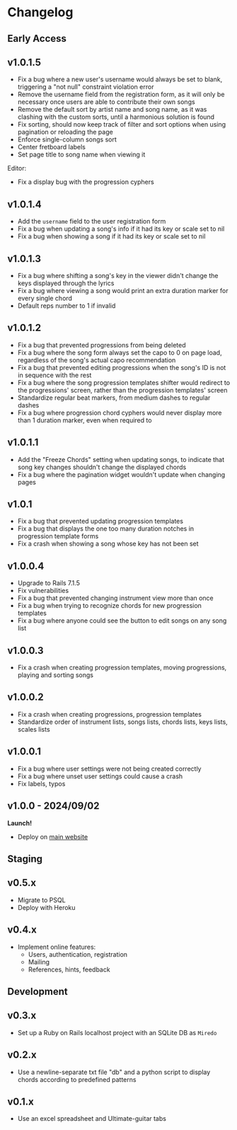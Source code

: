 # Changelog

## Early Access

## v1.0.1.5

* Fix a bug where a new user's username would always be set to blank, triggering a "not null" constraint violation error
* Remove the username field from the registration form, as it will only be necessary once users are able to contribute their own songs
* Remove the default sort by artist name and song name, as it was clashing with the custom sorts, until a harmonious solution is found
* Fix sorting, should now keep track of filter and sort options when using pagination or reloading the page
* Enforce single-column songs sort
* Center fretboard labels
* Set page title to song name when viewing it

Editor:

* Fix a display bug with the progression cyphers

## v1.0.1.4

* Add the `username` field to the user registration form
* Fix a bug when updating a song's info if it had its key or scale set to nil
* Fix a bug when showing a song if it had its key or scale set to nil

## v1.0.1.3

* Fix a bug where shifting a song's key in the viewer didn't change the keys displayed through the lyrics
* Fix a bug where viewing a song would print an extra duration marker for every single chord
* Default reps number to 1 if invalid

## v1.0.1.2

* Fix a bug that prevented progressions from being deleted
* Fix a bug where the song form always set the capo to 0 on page load, regardless of the song's actual capo recommendation
* Fix a bug that prevented editing progressions when the song's ID is not in sequence with the rest
* Fix a bug where the song progression templates shifter would redirect to the progressions' screen, rather than the progression templates' screen  
* Standardize regular beat markers, from medium dashes to regular dashes
* Fix a bug where progression chord cyphers would never display more than 1 duration marker, even when required to

## v1.0.1.1

* Add the "Freeze Chords" setting when updating songs, to indicate that song key changes shouldn't change the displayed chords
* Fix a bug where the pagination widget wouldn't update when changing pages

## v1.0.1

* Fix a bug that prevented updating progression templates
* Fix a bug that displays the one too many duration notches in progression template forms
* Fix a crash when showing a song whose key has not been set

## v1.0.0.4

* Upgrade to Rails 7.1.5
* Fix vulnerabilities
* Fix a bug that prevented changing instrument view more than once
* Fix a bug when trying to recognize chords for new progression templates
* Fix a bug where anyone could see the button to edit songs on any song list

## v1.0.0.3

* Fix a crash when creating progression templates, moving progressions, playing and sorting songs

## v1.0.0.2

* Fix a crash when creating progressions, progression templates
* Standardize order of instrument lists, songs lists, chords lists, keys lists, scales lists

## v1.0.0.1

* Fix a bug where user settings were not being created correctly
* Fix a bug where unset user settings could cause a crash
* Fix labels, typos

## v1.0.0 - 2024/09/02

**Launch!**

* Deploy on [main website](https://miredo.ca)

## Staging

## v0.5.x

* Migrate to PSQL
* Deploy with Heroku

## v0.4.x

* Implement online features:
  * Users, authentication, registration
  * Mailing
  * References, hints, feedback

## Development

## v0.3.x

* Set up a Ruby on Rails localhost project with an SQLite DB as `Miredo`

## v0.2.x

* Use a newline-separate txt file "db" and a python script to display chords according to predefined patterns

## v0.1.x

* Use an excel spreadsheet and Ultimate-guitar tabs
